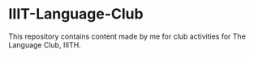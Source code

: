 # IIIT-Language-Club

This repository contains content made by me for  club activities for The Language Club, IIITH.
